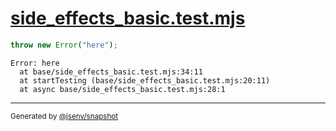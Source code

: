 # [side_effects_basic.test.mjs](../side_effects_basic.test.mjs)

```js
throw new Error("here");
```

```console
Error: here
  at base/side_effects_basic.test.mjs:34:11
  at startTesting (base/side_effects_basic.test.mjs:20:11)
  at async base/side_effects_basic.test.mjs:28:1
```

---

<sub>
  Generated by <a href="https://github.com/jsenv/core/tree/main/packages/independent/snapshot">@jsenv/snapshot</a>
</sub>
